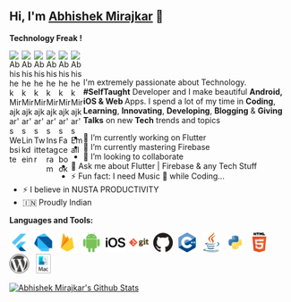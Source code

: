 ## Hi, I'm [Abhishek Mirajkar](https://ultimatehive.com) 👋
<b>Technology Freak !</b>

<a href="https://ultimatehive.com">
  <img align="left" alt="Abhishek Mirajkar's Website" width="22px" src="https://cdn.jsdelivr.net/npm/simple-icons@v3/icons/safari.svg" />
</a>

<a href="https://www.linkedin.com/in/abhishek-mirajkar-41343178">
  <img align="left" alt="Abhishek Mirajkar's Linkdein" width="22px" src="https://cdn.jsdelivr.net/npm/simple-icons@v3/icons/linkedin.svg" />
</a>

<a href="https://twitter.com/abmirajkar">
  <img align="left" alt="Abhishek Mirajkar's Twitter" width="22px" src="https://cdn.jsdelivr.net/npm/simple-icons@v3/icons/twitter.svg" />
</a>

<a href="https://instagram.com/the_logical_guy">
  <img align="left" alt="Abhishek Mirajkar's Instagram" width="22px" src="https://cdn.jsdelivr.net/npm/simple-icons@v3/icons/instagram.svg" />
</a>

<a href="https://www.facebook.com/abhishek.mirajkar1">
  <img align="left" alt="Abhishek Mirajkar's Facebook" width="22px" src="https://cdn.jsdelivr.net/npm/simple-icons@v3/icons/facebook.svg" />
</a>

<a href="mailto:abhishekmirajkar03@gmail.com">
  <img align="left" alt="Abhishek Mirajkar's Email" width="22px" src="https://cdn.jsdelivr.net/npm/simple-icons@v3/icons/gmail.svg" />
</a>

<br/>
<br/>

I'm extremely passionate about Technology.
<b>#SelfTaught</b> Developer and I make beautiful <b>Android, iOS & Web </b>Apps.
I spend a lot of my time in <b>Coding</b>, <b>Learning</b>, <b>Innovating</b>, <b>Developing</b>, <b>Blogging</b> & <b>Giving Talks</b> on new <b>Tech</b> trends and topics


- 🔭 I’m currently working on Flutter
- 🌱 I’m currently mastering Firebase
- 👯 I’m looking to collaborate
- 💬 Ask me about Flutter | Firebase & any Tech Stuff
- ⚡ Fun fact: I need Music 🎵 while Coding...
- ⚡ I believe in NUSTA PRODUCTIVITY
- 🇮🇳 Proudly Indian

**Languages and Tools:**

<img height="35" src="https://raw.githubusercontent.com/github/explore/80688e429a7d4ef2fca1e82350fe8e3517d3494d/topics/flutter/flutter.png">&nbsp;
<img height="35" src="https://raw.githubusercontent.com/github/explore/80688e429a7d4ef2fca1e82350fe8e3517d3494d/topics/dart/dart.png">&nbsp;
<img height="35" src="https://raw.githubusercontent.com/github/explore/80688e429a7d4ef2fca1e82350fe8e3517d3494d/topics/firebase/firebase.png">&nbsp;
<img height="35" src="https://raw.githubusercontent.com/github/explore/80688e429a7d4ef2fca1e82350fe8e3517d3494d/topics/android/android.png">&nbsp;
<img height="35" src="https://raw.githubusercontent.com/github/explore/80688e429a7d4ef2fca1e82350fe8e3517d3494d/topics/ios/ios.png">&nbsp;
<img height="35" src="https://raw.githubusercontent.com/github/explore/80688e429a7d4ef2fca1e82350fe8e3517d3494d/topics/git/git.png">&nbsp;
<img height="35" src="https://raw.githubusercontent.com/github/explore/80688e429a7d4ef2fca1e82350fe8e3517d3494d/topics/github-api/github-api.png">&nbsp;
<img height="35" src="https://raw.githubusercontent.com/github/explore/80688e429a7d4ef2fca1e82350fe8e3517d3494d/topics/cpp/cpp.png">&nbsp;
<img height="35" src="https://raw.githubusercontent.com/github/explore/80688e429a7d4ef2fca1e82350fe8e3517d3494d/topics/java/java.png">&nbsp;
<img height="35" src="https://raw.githubusercontent.com/github/explore/80688e429a7d4ef2fca1e82350fe8e3517d3494d/topics/python/python.png">&nbsp;
<img height="35" src="https://raw.githubusercontent.com/github/explore/80688e429a7d4ef2fca1e82350fe8e3517d3494d/topics/html/html.png">&nbsp;
<img height="35" src="https://raw.githubusercontent.com/github/explore/80688e429a7d4ef2fca1e82350fe8e3517d3494d/topics/wordpress/wordpress.png">&nbsp;
<img height="35" src="https://raw.githubusercontent.com/github/explore/80688e429a7d4ef2fca1e82350fe8e3517d3494d/topics/macos/macos.png">&nbsp;


[![Abhishek Mirajkar's Github Stats](https://github-readme-stats.vercel.app/api?username=abhishekmirajkar)](https://github-readme-stats.vercel.app/api?username=abhishekmirajkar)

